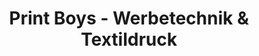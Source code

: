 ---
title: "Print Boys - Werbetechnik & Textildruck"
url: /muenster/print-boys-werbetechnik-und-textildruck/
shop: Allgemein
---